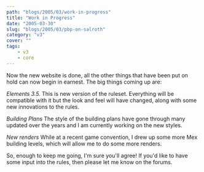```yaml
---
path: "blogs/2005/03/work-in-progress"
title: "Work in Progress"
date: "2005-03-30"
slug: "blogs/2005/03/pbp-on-salroth"
category: "v3"
cover: ""
tags:
    - v3
    - core
---
```

Now the new website is done, all the other things that have been put on hold can now begin in earnest. The big things coming up are:

*Elements 3.5.*
This is new version of the ruleset. Everything will be compatible with it but the look and feel will have changed, along with some new innovations to the rules.

*Building Plans* 
The style of the building plans have gone through many updated over the years and I am currently working on the new styles.

*New renders*
While at a recent game convention, I drew up some more Mex building levels, which will allow me to do some more renders.

So, enough to keep me going, I'm sure you'll agree! If you'd like to have some input into the rules, then please let me know on the forums.